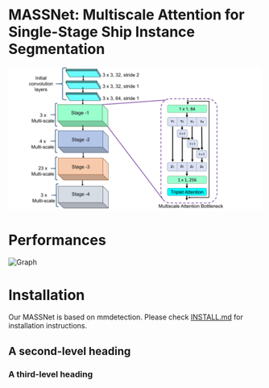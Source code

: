 # MASSNet: Multiscale Attention for Single-Stage Ship Instance Segmentation
![Structure of Multiscale attention backbone of MASSNet](images/architecture.jpg)

# Performances
![Graph](imgs/visual.png)



# Installation
Our MASSNet is based on mmdetection. Please check [INSTALL.md](https://github.com/shrmarabi/MASSNet/blob/main/install.md) for installation instructions.
## A second-level heading
### A third-level heading
